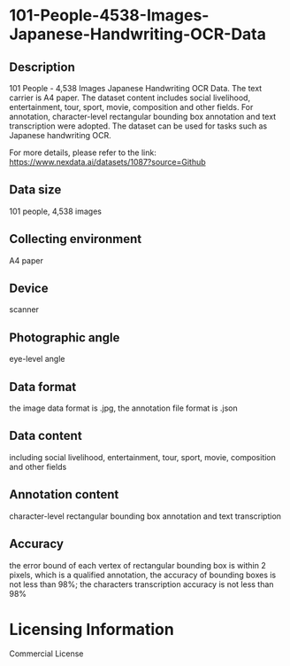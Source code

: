 # 101-People-4538-Images-Japanese-Handwriting-OCR-Data


## Description
101 People - 4,538 Images Japanese Handwriting OCR Data. The text carrier is A4 paper. The dataset content includes social livelihood, entertainment, tour, sport, movie, composition and other fields. For annotation, character-level rectangular bounding box annotation and text transcription were adopted. The dataset can be used for tasks such as Japanese handwriting OCR.

For more details, please refer to the link: https://www.nexdata.ai/datasets/1087?source=Github


## Data size
101 people, 4,538 images

## Collecting environment
A4 paper

## Device
scanner

## Photographic angle
eye-level angle

## Data format
the image data format is .jpg, the annotation file format is .json

## Data content
including social livelihood, entertainment, tour, sport, movie, composition and other fields

## Annotation content
character-level rectangular bounding box annotation and text transcription

## Accuracy
the error bound of each vertex of rectangular bounding box is within 2 pixels, which is a qualified annotation, the accuracy of bounding boxes is not less than 98%; the characters transcription accuracy is not less than 98%

# Licensing Information
Commercial License
